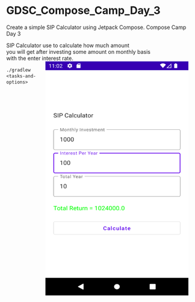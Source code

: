 # GDSC_Compose_Camp_Day_3
Create a simple SIP Calculator using Jetpack Compose. Compose Camp Day 3

SIP Calculator use to calculate how much amount<br/>you will get after investing some amount on monthly basis<br/>with the enter interest rate. 
  <img src="SIP.png" width="380" height="620" align="right" hspace="20">

    ./gradlew <tasks-and-options>

